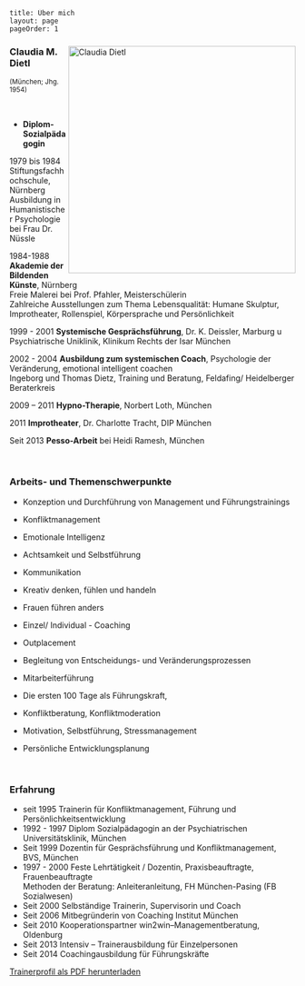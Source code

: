 ```
title: Über mich
layout: page
pageOrder: 1
```

<div class="hero-unit">
<img  src="../../images/Claudia_Dietl3.png" alt="Claudia Dietl" width="400" align="right">


<h3>Claudia M. Dietl</h3>
<sub>(München; Jhg. 1954)</sub>

<p>&nbsp;</p>


- <b>Diplom-Sozialpädagogin </b>
<p>
   1979 bis 1984 Stiftungsfachhochschule, Nürnberg
  Ausbildung in Humanistischer Psychologie bei Frau Dr. Nüssle 
</p>


<p>
  1984-1988 <b>Akademie der Bildenden Künste</b>, Nürnberg <br>
   Freie Malerei bei Prof. Pfahler, Meisterschülerin <br>
   Zahlreiche Ausstellungen zum Thema Lebensqualität: Humane 
   Skulptur, Improtheater, Rollenspiel, Körpersprache und Persönlichkeit 

</p>

<p>
  1999 - 2001 <b>Systemische Gesprächsführung</b>, 
  Dr. K. Deissler, Marburg u Psychiatrische Uniklinik, Klinikum Rechts der Isar
   München
</p>

<p>
  2002 - 2004  <b>Ausbildung zum systemischen Coach</b>, 
  Psychologie der Veränderung, emotional intelligent coachen<br>
  Ingeborg und Thomas Dietz, Training und Beratung, Feldafing/
  Heidelberger Beraterkreis
</p>

<p>
  2009 – 2011 <b>Hypno-Therapie</b>, Norbert Loth, München
</p>


<p>
  2011 <b>Improtheater</b>, Dr. Charlotte Tracht, DIP München

</p>
Seit 2013 <b>Pesso-Arbeit</b> bei Heidi Ramesh, München

<p>&nbsp;</p>

<h3>Arbeits- und Themenschwerpunkte</h3>

- Konzeption und Durchführung von Management und Führungstrainings
- Konfliktmanagement
- Emotionale Intelligenz
- Achtsamkeit und Selbstführung
- Kommunikation
- Kreativ denken, fühlen und handeln
- Frauen führen anders


- Einzel/ Individual - Coaching
- Outplacement
- Begleitung von Entscheidungs- und Veränderungsprozessen
- Mitarbeiterführung
- Die ersten 100 Tage als Führungskraft, 
- Konfliktberatung, Konfliktmoderation
- Motivation, Selbstführung, Stressmanagement
- Persönliche Entwicklungsplanung

<p>&nbsp;</p>

<h3>Erfahrung</h3>

- seit 1995 Trainerin für Konfliktmanagement, Führung und Persönlichkeitsentwicklung
- 1992 - 1997 Diplom Sozialpädagogin an der Psychiatrischen Universitätsklinik, München
- Seit 1999 Dozentin für Gesprächsführung und Konfliktmanagement, BVS, München
- 1997 - 2000 Feste Lehrtätigkeit / Dozentin, Praxisbeauftragte, Frauenbeauftragte <br>
  Methoden der Beratung: Anleiteranleitung, FH München-Pasing (FB Sozialwesen)
- Seit 2000 Selbständige Trainerin, Supervisorin und Coach
- Seit 2006 Mitbegründerin von Coaching Institut München
- Seit 2010 Kooperationspartner win2win–Managementberatung, Oldenburg
- Seit 2013 Intensiv – Trainerausbildung für Einzelpersonen
- Seit 2014 Coachingausbildung für Führungskräfte 


<p> <a href="../../pdf/trainerprofil.pdf" target="_top" role="button" class="btn"><i class="icon-download"></i>  Trainerprofil als PDF herunterladen</a></p>
<p>&nbsp;</p>

